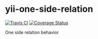 yii-one-side-relation
=====================
[![Travis CI](https://travis-ci.org/petrgrishin/yii-one-side-relation.png "Travis CI")](https://travis-ci.org/petrgrishin/yii-one-side-relation)
[![Coverage Status](https://coveralls.io/repos/petrgrishin/yii-one-side-relation/badge.png?branch=master)](https://coveralls.io/r/petrgrishin/yii-one-side-relation?branch=master)


One side relation behavior
